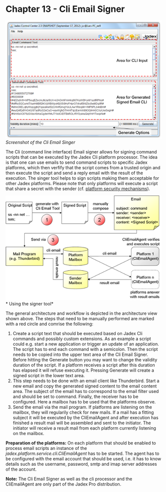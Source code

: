 <span>Chapter 13 - Cli Email Signer</span> 
==========================================

![13 Cli Email Signer@emcli\_ov.png](emcli_ov.png)\
*Screenshot of the Cli Email Singer*

The Cli (command line interface) Email signer allows for signing command scripts that can be executed by the Jadex Cli platform processor. The idea is that one can use emails to send command scripts to specific Jadex platforms, which then verfify that the script comes from a trusted origin and then execute the script and send a reply email with the result of the execution. The singer tool helps to sign scripts making them acceptable for other Jadex platforms. Please note that only platforms will execute a script that share a secret with the sender (cf. <span class="wikiexternallink">[platform security mechanisms](/AC%20User%20Guide/08%20Security)</span>).

![13 Cli Email Signer@emcli\_arch.png](emcli_arch.png)\
* Using the signer tool*

The general architecture and workflow is depicted in the architecture view shown above. The steps that need to be manually performed are marked with a red circle and comrise the following:

1.  Create a script text that should be executed based on Jadex Cli commands and possibly custom extensions. As an example a script could e.g. start a new application or trigger an update of an application. The script has to end each command with a semicolon. Then the script needs to be copied into the upper text area of the Cli Email Signer. Before hitting the Generate button you may want to change the validity duration of the script. If a platform receives a script after this duration has elapsed it will refuse executing it. Pressing Generate will create a signed script in the lower text area.
2.  This step needs to be done with an email client like Thunderbird. Start a new email and copy the generated signed content to the email content area. The subject of the email has to correspond to the email filter used and should be set to command. Finally, the receiver has to be configured. Here a mailbox has to be used that the platforms observe.
3.  Send the email via the mail program. If platforms are listening on the mailbox, they will regularily check for new mails. If a mail has a fitting subject it will be executed by the CliEmailAgent and after execution has finished a result mail will be assembled and sent to the initiator. The initiator will receive a result mail from each platform currently listening on the mailbox.

**Preparation of the platforms:** On each platform that should be enabled to process email scripts an instance of the *jadex.platform.service.cli.CliEmailAgent* has to be started. The agent has to be configured with the email account that should be used, i.e. it has to know details such as the username, password, smtp and imap server addresses of the account.

**Note:** The Cli Email Signer as well as the cli processor and the CliEmailAgent are only part of the Jadex Pro distribution.
